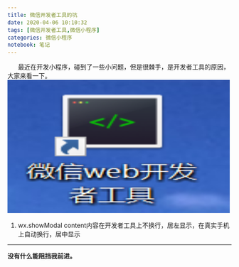 ```yaml
---
title: 微信开发者工具的坑
date: 2020-04-06 10:10:32
tags: [微信开发者工具,微信小程序]
categories: 微信小程序
notebook: 笔记
---
```


&nbsp;&nbsp;&nbsp;&nbsp;&nbsp;&nbsp;最近在开发小程序，碰到了一些小问题，但是很棘手，是开发者工具的原因，大家来看一下。
<img src="微信开发者工具的坑/miniprogram_devtool.jpg" width="500" height="300"/>

<!--more -->

1. wx.showModal content内容在开发者工具上不换行，居左显示，在真实手机上自动换行，居中显示





- - -
<b>没有什么能阻挡我前进。</b>
